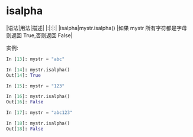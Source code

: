 # isalpha

|语法|用法|描述|
|:|:|:|
|isalpha|mystr.isalpha()  |如果 mystr 所有字符都是字母 则返回 True,否则返回 False|

实例:

```python
In [13]: mystr = "abc"

In [14]: mystr.isalpha()
Out[14]: True

In [15]: mystr = "123"

In [16]: mystr.isalpha()
Out[16]: False

In [17]: mystr = "abc123"

In [18]: mystr.isalpha()
Out[18]: False
```
